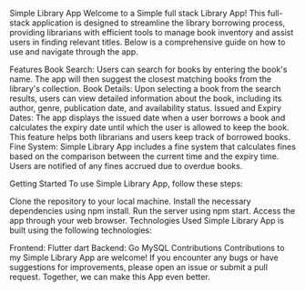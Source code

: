 
Simple Library App
Welcome to a Simple full stack Library App! This full-stack application is designed to streamline the library borrowing process, providing librarians with efficient tools to manage book inventory and assist users in finding relevant titles. Below is a comprehensive guide on how to use and navigate through the app.

Features
Book Search: Users can search for books by entering the book's name. The app will then suggest the closest matching books from the library's collection.
Book Details: Upon selecting a book from the search results, users can view detailed information about the book, including its author, genre, publication date, and availability status.
Issued and Expiry Dates: The app displays the issued date when a user borrows a book and calculates the expiry date until which the user is allowed to keep the book. This feature helps both librarians and users keep track of borrowed books.
Fine System: Simple Library App includes a fine system that calculates fines based on the comparison between the current time and the expiry time. Users are notified of any fines accrued due to overdue books.

Getting Started
To use Simple Library App, follow these steps:

Clone the repository to your local machine.
Install the necessary dependencies using npm install.
Run the server using npm start.
Access the app through your web browser.
Technologies Used
Simple Library App is built using the following technologies:

Frontend:
Flutter
dart
Backend:
Go
MySQL
Contributions
Contributions to my Simple Library App are welcome! If you encounter any bugs or have suggestions for improvements, please open an issue or submit a pull request. Together, we can make this App even better.

